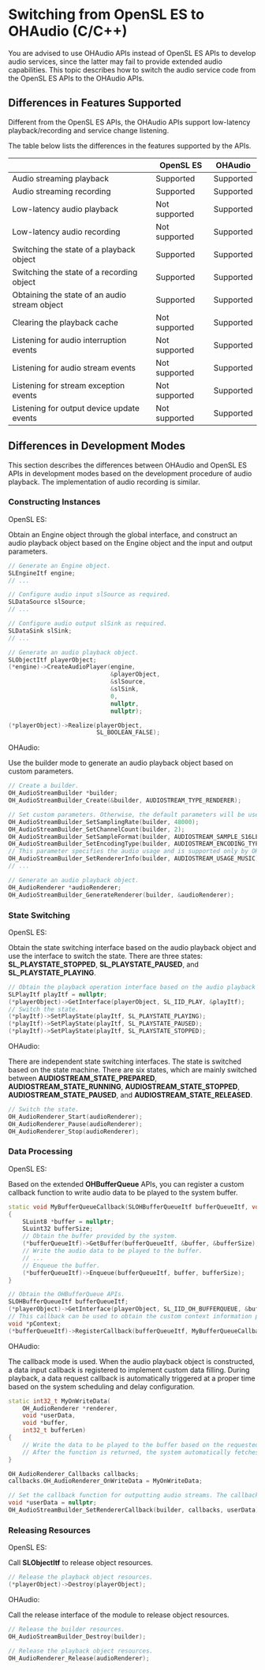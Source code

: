 # Switching from OpenSL ES to OHAudio (C/C++)
<!--Kit: Audio Kit-->
<!--Subsystem: Multimedia-->
<!--Owner: @songshenke-->
<!--Designer: @caixuejiang; @hao-liangfei; @zhanganxiang-->
<!--Tester: @Filger-->
<!--Adviser: @w_Machine_cc-->

You are advised to use OHAudio APIs instead of OpenSL ES APIs to develop audio services, since the latter may fail to provide extended audio capabilities. This topic describes how to switch the audio service code from the OpenSL ES APIs to the OHAudio APIs.

## Differences in Features Supported

Different from the OpenSL ES APIs, the OHAudio APIs support low-latency playback/recording and service change listening.

The table below lists the differences in the features supported by the APIs.

| | OpenSL ES| OHAudio |
| --- | --- | --- |
| Audio streaming playback| Supported| Supported|
| Audio streaming recording| Supported| Supported|
| Low-latency audio playback| Not supported| Supported|
| Low-latency audio recording| Not supported| Supported|
| Switching the state of a playback object| Supported| Supported|
| Switching the state of a recording object| Supported| Supported|
| Obtaining the state of an audio stream object| Supported| Supported|
| Clearing the playback cache| Not supported| Supported|
| Listening for audio interruption events| Not supported| Supported|
| Listening for audio stream events| Not supported| Supported|
| Listening for stream exception events| Not supported| Supported|
| Listening for output device update events| Not supported| Supported|

## Differences in Development Modes

This section describes the differences between OHAudio and OpenSL ES APIs in development modes based on the development procedure of audio playback. The implementation of audio recording is similar.

### Constructing Instances

OpenSL ES:

Obtain an Engine object through the global interface, and construct an audio playback object based on the Engine object and the input and output parameters.

```cpp
// Generate an Engine object.
SLEngineItf engine;
// ...

// Configure audio input slSource as required.
SLDataSource slSource;
// ...

// Configure audio output slSink as required.
SLDataSink slSink;
// ...

// Generate an audio playback object.
SLObjectItf playerObject;
(*engine)->CreateAudioPlayer(engine,
                             &playerObject,
                             &slSource,
                             &slSink,
                             0,
                             nullptr,
                             nullptr);

(*playerObject)->Realize(playerObject,
                         SL_BOOLEAN_FALSE);
```

OHAudio:

Use the builder mode to generate an audio playback object based on custom parameters.

```cpp
// Create a builder.
OH_AudioStreamBuilder *builder;
OH_AudioStreamBuilder_Create(&builder, AUDIOSTREAM_TYPE_RENDERER);

// Set custom parameters. Otherwise, the default parameters will be used.
OH_AudioStreamBuilder_SetSamplingRate(builder, 48000);
OH_AudioStreamBuilder_SetChannelCount(builder, 2);
OH_AudioStreamBuilder_SetSampleFormat(builder, AUDIOSTREAM_SAMPLE_S16LE);
OH_AudioStreamBuilder_SetEncodingType(builder, AUDIOSTREAM_ENCODING_TYPE_RAW);
// This parameter specifies the audio usage and is supported only by OHAudio. The system implements audio strategy adaptation based on the parameter.
OH_AudioStreamBuilder_SetRendererInfo(builder, AUDIOSTREAM_USAGE_MUSIC);
// ...

// Generate an audio playback object.
OH_AudioRenderer *audioRenderer;
OH_AudioStreamBuilder_GenerateRenderer(builder, &audioRenderer);
```

### State Switching

OpenSL ES:

Obtain the state switching interface based on the audio playback object and use the interface to switch the state. There are three states: **SL_PLAYSTATE_STOPPED**, **SL_PLAYSTATE_PAUSED**, and **SL_PLAYSTATE_PLAYING**.

```cpp
// Obtain the playback operation interface based on the audio playback object.
SLPlayItf playItf = nullptr;
(*playerObject)->GetInterface(playerObject, SL_IID_PLAY, &playItf);
// Switch the state.
(*playItf)->SetPlayState(playItf, SL_PLAYSTATE_PLAYING);
(*playItf)->SetPlayState(playItf, SL_PLAYSTATE_PAUSED);
(*playItf)->SetPlayState(playItf, SL_PLAYSTATE_STOPPED);
```

OHAudio:

There are independent state switching interfaces. The state is switched based on the state machine. There are six states, which are mainly switched between **AUDIOSTREAM_STATE_PREPARED**, **AUDIOSTREAM_STATE_RUNNING**, **AUDIOSTREAM_STATE_STOPPED**, **AUDIOSTREAM_STATE_PAUSED**, and **AUDIOSTREAM_STATE_RELEASED**.

```cpp
// Switch the state.
OH_AudioRenderer_Start(audioRenderer);
OH_AudioRenderer_Pause(audioRenderer);
OH_AudioRenderer_Stop(audioRenderer);
```

### Data Processing

OpenSL ES:

Based on the extended **OHBufferQueue** APIs, you can register a custom callback function to write audio data to be played to the system buffer.

```cpp
static void MyBufferQueueCallback(SLOHBufferQueueItf bufferQueueItf, void *pContext, SLuint32 size)
{
    SLuint8 *buffer = nullptr;
    SLuint32 bufferSize;
    // Obtain the buffer provided by the system.
    (*bufferQueueItf)->GetBuffer(bufferQueueItf, &buffer, &bufferSize);
    // Write the audio data to be played to the buffer.
    // ...
    // Enqueue the buffer.
    (*bufferQueueItf)->Enqueue(bufferQueueItf, buffer, bufferSize);
}

// Obtain the OHBufferQueue APIs.
SLOHBufferQueueItf bufferQueueItf;
(*playerObject)->GetInterface(playerObject, SL_IID_OH_BUFFERQUEUE, &bufferQueueItf);
// This callback can be used to obtain the custom context information passed in.
void *pContext;
(*bufferQueueItf)->RegisterCallback(bufferQueueItf, MyBufferQueueCallback, pContext);
```

OHAudio:

The callback mode is used. When the audio playback object is constructed, a data input callback is registered to implement custom data filling. During playback, a data request callback is automatically triggered at a proper time based on the system scheduling and delay configuration.

```cpp
static int32_t MyOnWriteData(
    OH_AudioRenderer *renderer,
    void *userData,
    void *buffer,
    int32_t bufferLen)
{
    // Write the data to be played to the buffer based on the requested buffer length.
    // After the function is returned, the system automatically fetches data from the buffer.
}

OH_AudioRenderer_Callbacks callbacks;
callbacks.OH_AudioRenderer_OnWriteData = MyOnWriteData;

// Set the callback function for outputting audio streams. The callback function is automatically registered when the audio playback object is generated.
void *userData = nullptr;
OH_AudioStreamBuilder_SetRendererCallback(builder, callbacks, userData);
```

### Releasing Resources

OpenSL ES:

Call **SLObjectItf** to release object resources.

```cpp
// Release the playback object resources.
(*playerObject)->Destroy(playerObject);
```

OHAudio:

Call the release interface of the module to release object resources.

```cpp
// Release the builder resources.
OH_AudioStreamBuilder_Destroy(builder);

// Release the playback object resources.
OH_AudioRenderer_Release(audioRenderer);
```

